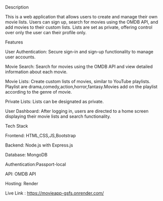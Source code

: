 Description

This is a web application that allows users to create and manage their own movie lists. Users can sign up, search for movies using the OMDB API, and add movies to their custom lists. Lists are set as  private, offering control over only the user can their profile only.


Features

User Authentication: Secure sign-in and sign-up functionality to manage user accounts.

Movie Search: Search for movies using the OMDB API and view detailed information about each movie.

Movie Lists: Create custom lists of movies, similar to YouTube playlists. Playlist are drama,comedy,action,horror,fantasy.Movies add on the playlist according to the genre of movie.

Private Lists: Lists can be designated as private.

User Dashboard: After logging in, users are directed to a home screen displaying their movie lists and search functionality.

Tech Stack

Frontend: HTML,CSS,JS,Bootstrap

Backend: Node.js with Express.js

Database: MongoDB

Authentication:Passport-local

API: OMDB API

Hosting: Render


Live Link :
https://movieapp-gsfs.onrender.com/
